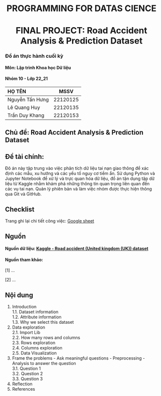 # <center> PROGRAMMING FOR DATAS CIENCE <center>
# <center>FINAL PROJECT: Road Accident Analysis & Prediction Dataset<center>

### Đồ án thực hành cuối kỳ 
#### Môn: Lập trình Khoa học Dữ liệu
#### Nhóm 10 - Lớp 22_21
| HỌ TÊN                | MSSV      |
|:------------------    |:--------: |
| Nguyễn Tấn Hưng  | 22120125  |
| Lê Quang Huy | 22120135  |
| Trần Duy Khang  | 22120153  |

## Chủ đề: Road Accident Analysis & Prediction Dataset

## Đề tài chính: 
Đô án này tập trung vào việc phân tích dữ liệu tai nạn giao thông để xác định các mẫu, xu hướng và các yếu tố nguy cơ tiềm ẩn. Sử dụng Python và Jupyter Notebook để xử lý và trực quan hóa dữ liệu, đồ án tận dụng tập dữ liệu từ Kaggle nhằm khám phá những thông tin quan trọng liên quan đến các vụ tai nạn. Quản lý phiên bản và làm việc nhóm được thực hiện thông qua Git và GitHub.

## Checklist
Trang ghi lại chi tiết công việc: [Google sheet](https://docs.google.com/spreadsheets/d/1Nm-_v04t9k656ZHfWHLi7OX7z-efUf7Z7iNUi0cmsnE/edit?gid=683495142#gid=683495142)

## Nguồn

#### Nguồn dữ liệu: [Kaggle - Road accident (United kingdom (UK)) dataset](https://www.kaggle.com/datasets/devansodariya/road-accident-united-kingdom-uk-dataset)

#### Nguồn tham khảo:

[1] ...

[2] ...


## Nội dung

1. Introduction   
    1.1. Dataset information   
    1.2. Attribute information    
    1.3. Why we select this dataset   
2. Data exploration   
    2.1. Import Lib   
    2.2. How many rows and columns   
    2.3. Rows exploration    
    2.4. Columns exploration    
    2.5. Data Visualization   
3. Frame the problems - Ask meaningful questions - Preprocessing - Analysis to answer the question     
    3.1. Question 1    
    3.2. Question 2    
    3.3. Question 3    
4. Reflection     
5. References    